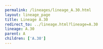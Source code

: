 ```yaml
---
permalink: /lineages/lineage_A.30.html
layout: lineage_page
title: Lineage A.30
redirect_to: ../lineage.html?lineage=A.30
lineage: A.30
parent: A
children: ['A.30']
---
```

